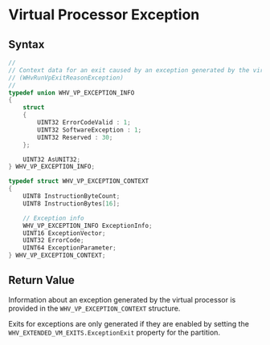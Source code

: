# Virtual Processor Exception


## Syntax
```C
//
// Context data for an exit caused by an exception generated by the virtual processor
// (WHvRunVpExitReasonException)
//
typedef union WHV_VP_EXCEPTION_INFO
{
    struct
    {
        UINT32 ErrorCodeValid : 1;
        UINT32 SoftwareException : 1;
        UINT32 Reserved : 30;
    };

    UINT32 AsUNIT32;
} WHV_VP_EXCEPTION_INFO;

typedef struct WHV_VP_EXCEPTION_CONTEXT
{
    UINT8 InstructionByteCount;
    UINT8 InstructionBytes[16];

    // Exception info
    WHV_VP_EXCEPTION_INFO ExceptionInfo;
    UINT16 ExceptionVector;
    UINT32 ErrorCode;
    UINT64 ExceptionParameter;
} WHV_VP_EXCEPTION_CONTEXT; 
```

## Return Value
Information about an exception generated by the virtual processor is provided in the `WHV_VP_EXCEPTION_CONTEXT` structure. 

Exits for exceptions are only generated if they are enabled by setting the `WHV_EXTENDED_VM_EXITS.ExceptionExit` property for the partition.